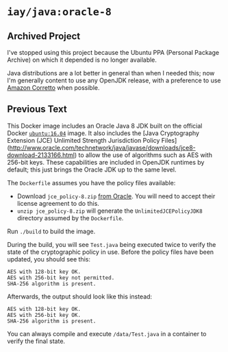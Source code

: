 # `iay/java:oracle-8`

## Archived Project

I've stopped using this project because the Ubuntu PPA (Personal Package
Archive) on which it depended is no longer available.

Java distributions are a lot better in general than when I needed this; now
I'm generally content to use any OpenJDK release, with a preference to use
[Amazon Corretto](https://aws.amazon.com/corretto/) when possible.

## Previous Text

This Docker image includes an Oracle Java 8 JDK built on the official Docker
[`ubuntu:16.04`](https://registry.hub.docker.com/_/ubuntu/) image. It also includes
the [Java Cryptography Extension (JCE) Unlimited Strength Jurisdiction Policy Files]
(http://www.oracle.com/technetwork/java/javase/downloads/jce8-download-2133166.html)
to allow the use of algorithms such as AES with 256-bit keys. These capabilities are
included in OpenJDK runtimes by default; this just brings the Oracle JDK up to the
same level.

The `Dockerfile` assumes you have the policy files available:

* Download `jce_policy-8.zip` [from Oracle](http://www.oracle.com/technetwork/java/javase/downloads/jce8-download-2133166.html).
You will need to accept their license agreement to do this.
* `unzip jce_policy-8.zip` will generate the `UnlimitedJCEPolicyJDK8`
directory assumed by the `Dockerfile`.

Run `./build` to build the image.

During the build, you will see `Test.java` being executed twice to verify the
state of the cryptographic policy in use. Before the policy files have
been updated, you should see this:

    AES with 128-bit key OK.
    AES with 256-bit key not permitted.
    SHA-256 algorithm is present.

Afterwards, the output should look like this instead:

    AES with 128-bit key OK.
    AES with 256-bit key OK.
    SHA-256 algorithm is present.

You can always compile and execute `/data/Test.java` in a container to verify
the final state.

